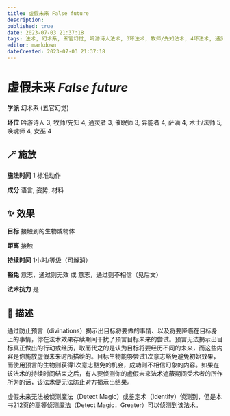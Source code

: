 ```yaml
---
title: 虚假未来 False future
description: 
published: true
date: 2023-07-03 21:37:18
tags: 法术, 幻术系, 五官幻觉, 吟游诗人法术, 3环法术, 牧师/先知法术, 4环法术, 通灵者法术, 催眠师法术, 异能者法术, 萨满法术, 术士/法师法术, 5环法术, 唤魂师法术, 女巫法术
editor: markdown
dateCreated: 2023-07-03 21:37:18
---
```


# **虚假未来** *False future*

**学派** 幻术系 (五官幻觉) 

**环位** 吟游诗人 3, 牧师/先知 4, 通灵者 3, 催眠师 3, 异能者 4, 萨满 4, 术士/法师 5, 唤魂师 4, 女巫 4

## 🪄 施放

**施法时间** 1 标准动作

**成分** 语言, 姿势, 材料

## ✨ 效果 

**目标** 接触到的生物或物体 

**距离** 接触  

**持续时间** 1小时/等级（可解消） 

**豁免** 意志，通过则无效 或 意志，通过则不相信（见后文）

**法术抗力** 是

## 📖 描述

通过防止预言（divinations）揭示出目标将要做的事情、以及将要降临在目标身上的事情，你在法术效果存续期间干扰了预言目标未来的尝试。预言无法揭示出目标真正做出的行动或经历，取而代之的是认为目标将要经历不同的未来，而这些内容是你施放虚假未来时所描绘的。目标生物能够尝试1次意志豁免避免初始效果，而使用预言的生物则获得1次意志豁免的机会，成功则不相信幻象的内容。如果在该法术的持续时间结束之后，有人要侦测你的虚假未来法术遮蔽期间受术者的所作所为的话，该法术便无法防止对方揭示出结果。

虚假未来无法被侦测魔法（Detect Magic）或鉴定术（Identify）侦测到，但是本书212页的高等侦测魔法（Detect Magic，Greater）可以侦测到该法术。
    
